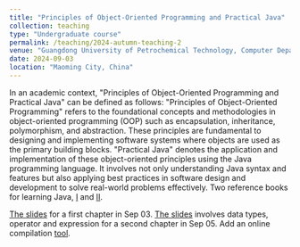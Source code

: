 ```yaml
---
title: "Principles of Object-Oriented Programming and Practical Java"
collection: teaching
type: "Undergraduate course"
permalink: /teaching/2024-autumn-teaching-2
venue: "Guangdong University of Petrochemical Technology, Computer Department"
date: 2024-09-03
location: "Maoming City, China"
---
```


In an academic context, "Principles of Object-Oriented Programming and Practical Java" can be defined as follows:
"Principles of Object-Oriented Programming" refers to the foundational concepts and methodologies in object-oriented programming (OOP) such as encapsulation, inheritance, polymorphism, and abstraction. These principles are fundamental to designing and implementing software systems where objects are used as the primary building blocks.
"Practical Java" denotes the application and implementation of these object-oriented principles using the Java programming language. It involves not only understanding Java syntax and features but also applying best practices in software design and development to solve real-world problems effectively. Two reference books for learning Java, [I](https://github.com/0voice/expert_readed_books/blob/master/%E8%BD%AF%E4%BB%B6%E6%8A%80%E6%9C%AF/Java%E6%A0%B8%E5%BF%83%E6%8A%80%E6%9C%AF(%E5%8D%B71)%EF%BC%9A%E5%9F%BA%E7%A1%80%E7%9F%A5%E8%AF%86(%E5%8E%9F%E4%B9%A6%E7%AC%AC8%E7%89%88).pdf) and [II](https://github.com/0voice/expert_readed_books/blob/master/%E8%BD%AF%E4%BB%B6%E6%8A%80%E6%9C%AF/Java%E6%A0%B8%E5%BF%83%E6%8A%80%E6%9C%AF%E5%8D%B7%202%20%E9%AB%98%E7%BA%A7%E7%89%B9%E6%80%A7%20%E5%8E%9F%E4%B9%A6%E7%AC%AC8%E7%89%88.pdf). 


[The slides](/files/0903-java_chapter01.pdf) for a first chapter in Sep 03. 
[The slides](/files/0905-java_chapter02.pdf) involves data types, operator and expression for a second chapter in Sep 05. Add an online compilation [tool](https://www.bejson.com/runcode/java/).